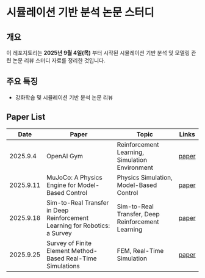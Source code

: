 # **시뮬레이션 기반 분석 논문 스터디**

## **개요**

이 레포지토리는 **2025년 9월 4일(목)** 부터 시작된 시뮬레이션 기반 분석 및 모델링 관련 논문 리뷰 스터디 자료를 정리한 것입니다.

## **주요 특징**

* 강화학습 및 시뮬레이션 기반 분석 논문 리뷰

## Paper List

| Date      | Paper                                                                      | Topic                                             | Links                                                                                                                   |
| --------- | -------------------------------------------------------------------------- | ------------------------------------------------- | ----------------------------------------------------------------------------------------------------------------------- |
| 2025.9.4  | OpenAI Gym                                                                 | Reinforcement Learning, Simulation Environment    | [paper](https://arxiv.org/abs/1606.01540)                                                                               |
| 2025.9.11 | MuJoCo: A Physics Engine for Model-Based Control                           | Physics Simulation, Model-Based Control           | [paper](https://www.researchgate.net/publication/261353949_MuJoCo_A_physics_engine_for_model-based_control)             |
| 2025.9.18 | Sim-to-Real Transfer in Deep Reinforcement Learning for Robotics: a Survey | Sim-to-Real Transfer, Deep Reinforcement Learning | [paper](https://arxiv.org/abs/2009.13303)                                                                               |
| 2025.9.25 | Survey of Finite Element Method-Based Real-Time Simulations                | FEM, Real-Time Simulation                         | [paper](https://www.researchgate.net/publication/334380044_Survey_of_Finite_Element_Method-Based_Real-Time_Simulations) |
